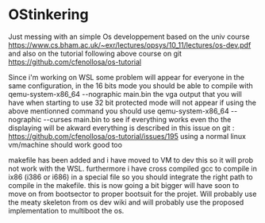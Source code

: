 # OStinkering
Just messing with an simple Os developpement
based on the univ course https://www.cs.bham.ac.uk/~exr/lectures/opsys/10_11/lectures/os-dev.pdf
and also on the tutorial following above course on git https://github.com/cfenollosa/os-tutorial

Since i'm working on WSL some problem will appear for everyone in the same configuration, 
in the 16 bits mode you should be able to compile with qemu-system-x86_64 --nographic main.bin
the vga output that you will have when starting to use 32 bit protected mode will not appear if using the above mentionned command
you should use qemu-system-x86_64 --nographic --curses main.bin to see if everything works even tho the
displaying will be akward
everything is described in this issue on git : https://github.com/cfenollosa/os-tutorial/issues/195
using a normal linux vm/machine should work good too 

makefile has been added and i have moved to VM  to dev this so it will prob not work with the WSL.
furthermore i have cross compiled gcc to compile in ix86 (i386 or i686) in a special file so you should integrate the right path to compile in the makefile.
this is now going a bit bigger will have soon to move on from bootsector to proper bootsuit for the projet.
Will probably use the meaty skeleton from os dev wiki and will probably use the proposed implementation to multiboot the os.



